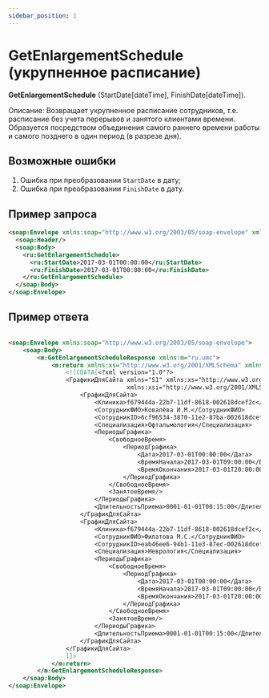 ```yaml
---
sidebar_position: 1
---
```


# GetEnlargementSchedule (укрупненное расписание)

**GetEnlargementSchedule** (StartDate[dateTime], FinishDate[dateTime]).

Описание: Возвращает укрупненное расписание сотрудников, т.е. расписание без учета перерывов и занятого клиентами времени. Образуется посредством объединения самого раннего времени работы и самого позднего в один период (в разрезе дня).

## Возможные ошибки

1. Ошибка при преобразовании `StartDate` в дату;
2. Ошибка при преобразовании `FinishDate` в дату.

## Пример запроса

```xml
<soap:Envelope xmlns:soap="http://www.w3.org/2003/05/soap-envelope" xmlns:ru="ru.umc">
  <soap:Header/>
  <soap:Body>
    <ru:GetEnlargementSchedule>
      <ru:StartDate>2017-03-01T00:00:00</ru:StartDate>
      <ru:FinishDate>2017-03-01T00:00:00</ru:FinishDate>
    </ru:GetEnlargementSchedule>
  </soap:Body>
</soap:Envelope>
```

## Пример ответа

```xml

<soap:Envelope xmlns:soap="http://www.w3.org/2003/05/soap-envelope">
    <soap:Body>
        <m:GetEnlargementScheduleResponse xmlns:m="ru.umc">
            <m:return xmlns:xs="http://www.w3.org/2001/XMLSchema" xmlns:xsi="http://www.w3.org/2001/XMLSchema-instance">
                <![CDATA[<?xml version="1.0"?>
                <ГрафикиДляСайта xmlns="S1" xmlns:xs="http://www.w3.org/2001/XMLSchema"
                                 xmlns:xsi="http://www.w3.org/2001/XMLSchema-instance">
                    <ГрафикДляСайта>
                        <Клиника>f679444a-22b7-11df-8618-002618dcef2c</Клиника>
                        <СотрудникФИО>Ковалёва И.М.</СотрудникФИО>
                        <СотрудникID>6cf96534-3870-11e2-87ba-002618dcef2c</СотрудникID>
                        <Специализация>Офтальмология</Специализация>
                        <ПериодыГрафика>
                            <СвободноеВремя>
                                <ПериодГрафика>
                                    <Дата>2017-03-01T00:00:00</Дата>
                                    <ВремяНачала>2017-03-01T09:00:00</ВремяНачала>
                                    <ВремяОкончания>2017-03-01T20:00:00</ВремяОкончания>
                                </ПериодГрафика>
                            </СвободноеВремя>
                            <ЗанятоеВремя/>
                        </ПериодыГрафика>
                        <ДлительностьПриема>0001-01-01T00:15:00</ДлительностьПриема>
                    </ГрафикДляСайта>
                    <ГрафикДляСайта>
                        <Клиника>f679444a-22b7-11df-8618-002618dcef2c</Клиника>
                        <СотрудникФИО>Филатова М.С.</СотрудникФИО>
                        <СотрудникID>eab46ee6-94b1-11e3-87ec-002618dcef2c</СотрудникID>
                        <Специализация>Неврология</Специализация>
                        <ПериодыГрафика>
                            <СвободноеВремя>
                                <ПериодГрафика>
                                    <Дата>2017-03-01T00:00:00</Дата>
                                    <ВремяНачала>2017-03-01T09:00:00</ВремяНачала>
                                    <ВремяОкончания>2017-03-01T20:00:00</ВремяОкончания>
                                </ПериодГрафика>
                            </СвободноеВремя>
                            <ЗанятоеВремя/>
                        </ПериодыГрафика>
                        <ДлительностьПриема>0001-01-01T00:15:00</ДлительностьПриема>
                    </ГрафикДляСайта>
                </ГрафикиДляСайта>
                ]]>
            </m:return>
        </m:GetEnlargementScheduleResponse>
    </soap:Body>
</soap:Envelope>
```